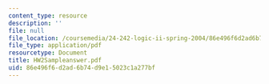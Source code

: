 ```yaml
---
content_type: resource
description: ''
file: null
file_location: /coursemedia/24-242-logic-ii-spring-2004/86e496f6d2ad6b74d9e15023c1a277bf_HW2Sampleanswer.pdf
file_type: application/pdf
resourcetype: Document
title: HW2Sampleanswer.pdf
uid: 86e496f6-d2ad-6b74-d9e1-5023c1a277bf
---
```

